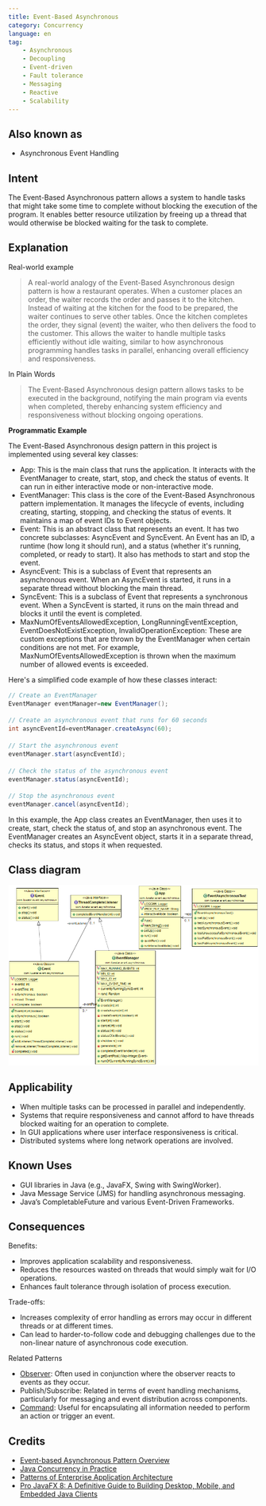 ```yaml
---
title: Event-Based Asynchronous
category: Concurrency
language: en
tag:
    - Asynchronous
    - Decoupling
    - Event-driven
    - Fault tolerance
    - Messaging
    - Reactive
    - Scalability
---
```


## Also known as

* Asynchronous Event Handling

## Intent

The Event-Based Asynchronous pattern allows a system to handle tasks that might take some time to complete without blocking the execution of the program. It enables better resource utilization by freeing up a thread that would otherwise be blocked waiting for the task to complete.

## Explanation

Real-world example

> A real-world analogy of the Event-Based Asynchronous design pattern is how a restaurant operates. When a customer places an order, the waiter records the order and passes it to the kitchen. Instead of waiting at the kitchen for the food to be prepared, the waiter continues to serve other tables. Once the kitchen completes the order, they signal (event) the waiter, who then delivers the food to the customer. This allows the waiter to handle multiple tasks efficiently without idle waiting, similar to how asynchronous programming handles tasks in parallel, enhancing overall efficiency and responsiveness.

In Plain Words

> The Event-Based Asynchronous design pattern allows tasks to be executed in the background, notifying the main program via events when completed, thereby enhancing system efficiency and responsiveness without blocking ongoing operations.

**Programmatic Example**

The Event-Based Asynchronous design pattern in this project is implemented using several key classes:

* App: This is the main class that runs the application. It interacts with the EventManager to create, start, stop, and check the status of events. It can run in either interactive mode or non-interactive mode.
* EventManager: This class is the core of the Event-Based Asynchronous pattern implementation. It manages the lifecycle of events, including creating, starting, stopping, and checking the status of events. It maintains a map of event IDs to Event objects.
* Event: This is an abstract class that represents an event. It has two concrete subclasses: AsyncEvent and SyncEvent. An Event has an ID, a runtime (how long it should run), and a status (whether it's running, completed, or ready to start). It also has methods to start and stop the event.
* AsyncEvent: This is a subclass of Event that represents an asynchronous event. When an AsyncEvent is started, it runs in a separate thread without blocking the main thread.
* SyncEvent: This is a subclass of Event that represents a synchronous event. When a SyncEvent is started, it runs on the main thread and blocks it until the event is completed.
* MaxNumOfEventsAllowedException, LongRunningEventException, EventDoesNotExistException, InvalidOperationException: These are custom exceptions that are thrown by the EventManager when certain conditions are not met. For example, MaxNumOfEventsAllowedException is thrown when the maximum number of allowed events is exceeded.

Here's a simplified code example of how these classes interact:

```java
// Create an EventManager
EventManager eventManager=new EventManager();

// Create an asynchronous event that runs for 60 seconds
int asyncEventId=eventManager.createAsync(60);

// Start the asynchronous event
eventManager.start(asyncEventId);

// Check the status of the asynchronous event
eventManager.status(asyncEventId);

// Stop the asynchronous event
eventManager.cancel(asyncEventId);
```

In this example, the App class creates an EventManager, then uses it to create, start, check the status of, and stop an asynchronous event. The EventManager creates an AsyncEvent object, starts it in a separate thread, checks its status, and stops it when requested.

## Class diagram

![alt text](./etc/event-asynchronous.png "Event-based Asynchronous")

## Applicability

* When multiple tasks can be processed in parallel and independently.
* Systems that require responsiveness and cannot afford to have threads blocked waiting for an operation to complete.
* In GUI applications where user interface responsiveness is critical.
* Distributed systems where long network operations are involved.

## Known Uses

* GUI libraries in Java (e.g., JavaFX, Swing with SwingWorker).
* Java Message Service (JMS) for handling asynchronous messaging.
* Java’s CompletableFuture and various Event-Driven Frameworks.

## Consequences

Benefits:

* Improves application scalability and responsiveness.
* Reduces the resources wasted on threads that would simply wait for I/O operations.
* Enhances fault tolerance through isolation of process execution.

Trade-offs:

* Increases complexity of error handling as errors may occur in different threads or at different times.
* Can lead to harder-to-follow code and debugging challenges due to the non-linear nature of asynchronous code execution.

Related Patterns

* [Observer](https://java-design-patterns.com/patterns/observer/): Often used in conjunction where the observer reacts to events as they occur.
* Publish/Subscribe: Related in terms of event handling mechanisms, particularly for messaging and event distribution across components.
* [Command](https://java-design-patterns.com/patterns/command/): Useful for encapsulating all information needed to perform an action or trigger an event.

## Credits

* [Event-based Asynchronous Pattern Overview](https://msdn.microsoft.com/en-us/library/wewwczdw%28v=vs.110%29.aspx?f=255&MSPPError=-2147217396)
* [Java Concurrency in Practice](https://amzn.to/4cYY4kU)
* [Patterns of Enterprise Application Architecture](https://amzn.to/3Uh7rW1)
* [Pro JavaFX 8: A Definitive Guide to Building Desktop, Mobile, and Embedded Java Clients](https://amzn.to/3vHUqLL)
